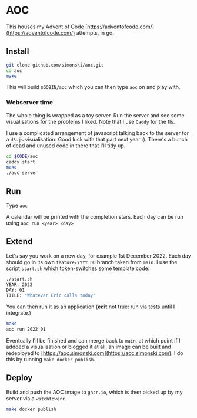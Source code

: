 # AOC

This houses my Advent of Code [https://adventofcode.com/](https://adventofcode.com/) attempts, in go.

## Install

```bash
git clone github.com/simonski/aoc.git
cd aoc
make
```

This will build `$GOBIN/aoc` which you can then type `aoc` on and play with.

### Webserver time

The whole thing is wrapped as a toy server.  Run the server and see some visualisations for the problems I liked.  Note that I use `Caddy` for the tls.

I use a complicated arrangement of javascript talking back to the server for a `d3.js` visualisation. Good luck with that part next year :).  There's a bunch of dead and unused code in there that I'll tidy up.

```bash
cd $CODE/aoc
caddy start
make
./aoc server
```



## Run

Type `aoc`

A calendar will be printed with the completion stars. Each day can be run using `aoc run <year> <day>`

## Extend

Let's say you work on a new day, for example 1st December 2022.  Each day should go in its own `feature/YYYY_DD` branch taken from `main`.  I use the script `start.sh` which token-switches some template code:

```bash
./start.sh
YEAR: 2022
DAY: 01
TITLE: "Whatever Eric calls today"
```

You can then run it as an application (<b>edit</b> not true: run via tests until I integrate.)

```bash
make
aoc run 2022 01
```

Eventually I'll be finished and can merge back to `main`, at which point if I addded a visualisation or blogged it at all, an image can be built and redeployed to [https://aoc.simonski.com](https://aoc.simonski.com).  I do this by running `make docker publish`.

## Deploy

Build and push the AOC image to `ghcr.io`, which is then picked up by my server via a `watchtowerr`.

```bash
make docker publish
```
